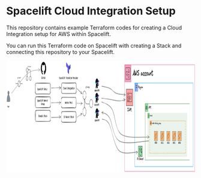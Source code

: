 # Spacelift Cloud Integration Setup

This repository contains example Terraform codes for creating a Cloud Integration setup for AWS within Spacelift.

You can run this Terraform code on Spacelift with creating a Stack and connecting this repository to your Spacelift.

<img src="assets/Spacelift.png" alt="cncf" width="1000" height="300"/>
